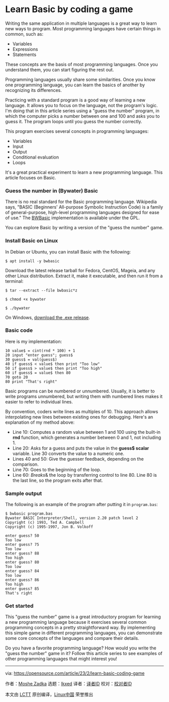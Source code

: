 [#]: subject: "Learn Basic by coding a game"
[#]: via: "https://opensource.com/article/23/2/learn-basic-coding-game"
[#]: author: "Moshe Zadka https://opensource.com/users/moshez"
[#]: collector: "lkxed"
[#]: translator: "geekpi"
[#]: reviewer: " "
[#]: publisher: " "
[#]: url: " "

Learn Basic by coding a game
======

Writing the same application in multiple languages is a great way to learn new ways to program. Most programming languages have certain things in common, such as:

- Variables
- Expressions
- Statements

These concepts are the basis of most programming languages. Once you understand them, you can start figuring the rest out.

Programming languages usually share some similarities. Once you know one programming language, you can learn the basics of another by recognizing its differences.

Practicing with a standard program is a good way of learning a new language. It allows you to focus on the language, not the program's logic. I'm doing that in this article series using a "guess the number" program, in which the computer picks a number between one and 100 and asks you to guess it. The program loops until you guess the number correctly.

This program exercises several concepts in programming languages:

- Variables
- Input
- Output
- Conditional evaluation
- Loops

It's a great practical experiment to learn a new programming language. This article focuses on Basic.

### Guess the number in (Bywater) Basic

There is no real standard for the Basic programming language. Wikipedia says, "BASIC (Beginners' All-purpose Symbolic Instruction Code) is a family of general-purpose, high-level programming languages designed for ease of use." The [BWBasic][1] implementation is available under the GPL.

You can explore Basic by writing a version of the "guess the number" game.

### Install Basic on Linux

In Debian or Ubuntu, you can install Basic with the following:

```
$ apt install -y bwbasic
```

Download the latest release tarball for Fedora, CentOS, Mageia, and any other Linux distribution. Extract it, make it executable, and then run it from a terminal:

```
$ tar --extract --file bwbasic*z

$ chmod +x bywater

$ ./bywater
```

On Windows, [download the .exe release][2].

### Basic code

Here is my implementation:

```
10 value$ = cint(rnd * 100) + 1
20 input "enter guess"; guess$
30 guess$ = val(guess$)
40 if guess$ < value$ then print "Too low"
50 if guess$ > value$ then print "Too high"
60 if guess$ = value$ then 80
70 goto 20
80 print "That's right"
```

Basic programs can be numbered or unnumbered. Usually, it is better to write programs unnumbered, but writing them with numbered lines makes it easier to refer to individual lines.

By convention, coders write lines as multiples of 10. This approach allows interpolating new lines between existing ones for debugging. Here's an explanation of my method above:

- Line 10: Computes a random value between 1 and 100 using the built-in **rnd** function, which generates a number between 0 and 1, not including 1.
- Line 20: Asks for a guess and puts the value in the **guess$ scalar** variable. Line 30 converts the value to a numeric one.
- Lines 40 and 50: Give the guesser feedback, depending on the comparison.
- Line 70: Goes to the beginning of the loop.
- Line 60: _Breaks_& the loop by transferring control to line 80. Line 80 is the last line, so the program exits after that.

### Sample output

The following is an example of the program after putting it in `program.bas`:

```
$ bwbasic program.bas 
Bywater BASIC Interpreter/Shell, version 2.20 patch level 2
Copyright (c) 1993, Ted A. Campbell
Copyright (c) 1995-1997, Jon B. Volkoff

enter guess? 50
Too low
enter guess? 75
Too low
enter guess? 88
Too high
enter guess? 80
Too low
enter guess? 84
Too low
enter guess? 86
Too high
enter guess? 85
That's right
```

### Get started

This "guess the number" game is a great introductory program for learning a new programming language because it exercises several common programming concepts in a pretty straightforward way. By implementing this simple game in different programming languages, you can demonstrate some core concepts of the languages and compare their details.

Do you have a favorite programming language? How would you write the "guess the number" game in it? Follow this article series to see examples of other programming languages that might interest you!

--------------------------------------------------------------------------------

via: https://opensource.com/article/23/2/learn-basic-coding-game

作者：[Moshe Zadka][a]
选题：[lkxed][b]
译者：[译者ID](https://github.com/译者ID)
校对：[校对者ID](https://github.com/校对者ID)

本文由 [LCTT](https://github.com/LCTT/TranslateProject) 原创编译，[Linux中国](https://linux.cn/) 荣誉推出

[a]: https://opensource.com/users/moshez
[b]: https://github.com/lkxed
[1]: https://yeolpishack.net/repos/ChipMaster/bwBASIC
[2]: https://github.com/nerun/bwbasic/releases
